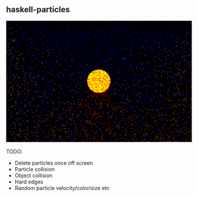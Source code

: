 haskell-particles
--------------

![screenshot](img/screenshot.png)

TODO:
- Delete particles once off screen
- Particle collision
- Object collision
- Hard edges
- Random particle velocity/color/size etc
